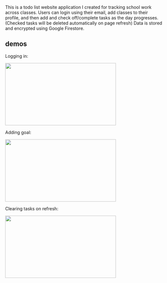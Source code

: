 This is a todo list website application I created for tracking school work across classes. Users can login using their email, add classes to their profile, and then add and check off/complete tasks as the day progresses. (Checked tasks will be deleted automatically on page refresh) Data is stored and encrypted using Google Firestore.

## demos

Logging in:

<img src="https://user-images.githubusercontent.com/67205657/155922166-57bdb307-d34d-49c2-a321-a6d3d159481c.gif" width=355 height=200/>


Adding goal:

<img src="https://user-images.githubusercontent.com/67205657/155919971-4f4eab37-1200-4031-978c-567da44d00b6.gif" width=355 height=200/>


Clearing tasks on refresh:

<img src="https://user-images.githubusercontent.com/67205657/155919982-77f68ceb-645d-487e-acca-196eebd3a21d.gif" width=355 height=200/>
